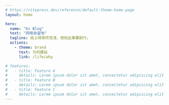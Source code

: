 ```yaml
---
# https://vitepress.dev/reference/default-theme-home-page
layout: home

hero:
  name: "6z Blog"
  text: "网络自留地"
  tagline: 纸上得来终觉浅，绝知此事要躬行。
  actions:
    - theme: brand
      text: 为何建站
      link: /life/why

# features:
#   - title: Feature A
#     details: Lorem ipsum dolor sit amet, consectetur adipiscing elit
#   - title: Feature B
#     details: Lorem ipsum dolor sit amet, consectetur adipiscing elit
#   - title: Feature C
#     details: Lorem ipsum dolor sit amet, consectetur adipiscing elit
---
```



